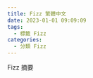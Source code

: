 ```yaml
---
title: Fizz 繁體中文
date: 2023-01-01 09:09:09
tags:
  - 標籤 Fizz
categories:
  - 分類 Fizz
---
```


Fizz 摘要

<!--more-->
